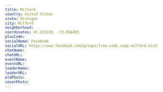 ```yaml
---
title: Milford
country: United States
state: Michigan
city: Milford
neighborhood: 
coordinates: 41.222319, -73.056495
plusCode:
socialName: Facebook
socialURL: https://www.facebook.com/groups/free.code.camp.milford.michigan
chatName:
chatURL:
eventName:
eventURL:
leaderName:
leaderURL:
oldPhoto: 
coverPhoto:
---
```

